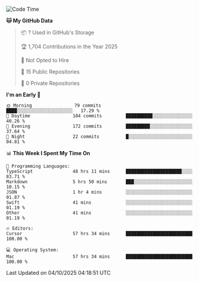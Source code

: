 <!--START_SECTION:waka-->
![Code Time](http://img.shields.io/badge/Code%20Time-7%2C931%20hrs%2037%20mins-blue)

**🐱 My GitHub Data** 

> 📦 ? Used in GitHub's Storage 
 > 
> 🏆 1,704 Contributions in the Year 2025
 > 
> 🚫 Not Opted to Hire
 > 
> 📜 15 Public Repositories 
 > 
> 🔑 0 Private Repositories 
 > 
**I'm an Early 🐤** 

```text
🌞 Morning                79 commits          ████░░░░░░░░░░░░░░░░░░░░░   17.29 % 
🌆 Daytime                184 commits         ██████████░░░░░░░░░░░░░░░   40.26 % 
🌃 Evening                172 commits         █████████░░░░░░░░░░░░░░░░   37.64 % 
🌙 Night                  22 commits          █░░░░░░░░░░░░░░░░░░░░░░░░   04.81 % 
```


📊 **This Week I Spent My Time On** 

```text
💬 Programming Languages: 
TypeScript               48 hrs 11 mins      █████████████████████░░░░   83.71 % 
Markdown                 5 hrs 50 mins       ███░░░░░░░░░░░░░░░░░░░░░░   10.15 % 
JSON                     1 hr 4 mins         ░░░░░░░░░░░░░░░░░░░░░░░░░   01.87 % 
Swift                    41 mins             ░░░░░░░░░░░░░░░░░░░░░░░░░   01.19 % 
Other                    41 mins             ░░░░░░░░░░░░░░░░░░░░░░░░░   01.19 % 

🔥 Editors: 
Cursor                   57 hrs 34 mins      █████████████████████████   100.00 % 

💻 Operating System: 
Mac                      57 hrs 34 mins      █████████████████████████   100.00 % 
```


 Last Updated on 04/10/2025 04:18:51 UTC
<!--END_SECTION:waka-->

